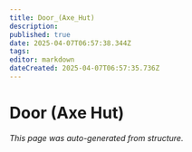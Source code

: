 ```yaml
---
title: Door_(Axe_Hut)
description: 
published: true
date: 2025-04-07T06:57:38.344Z
tags: 
editor: markdown
dateCreated: 2025-04-07T06:57:35.736Z
---
```


# Door (Axe Hut)

*This page was auto-generated from structure.*